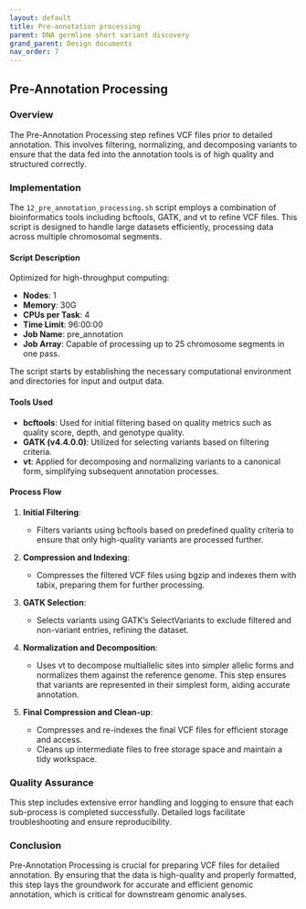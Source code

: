 ```yaml
---
layout: default
title: Pre-annotation processing
parent: DNA germline short variant discovery
grand_parent: Design documents
nav_order: 7
---
```


## Pre-Annotation Processing

### Overview
The Pre-Annotation Processing step refines VCF files prior to detailed annotation. This involves filtering, normalizing, and decomposing variants to ensure that the data fed into the annotation tools is of high quality and structured correctly.

### Implementation
The `12_pre_annotation_processing.sh` script employs a combination of bioinformatics tools including bcftools, GATK, and vt to refine VCF files. This script is designed to handle large datasets efficiently, processing data across multiple chromosomal segments.

#### Script Description
Optimized for high-throughput computing:

- **Nodes**: 1
- **Memory**: 30G
- **CPUs per Task**: 4
- **Time Limit**: 96:00:00
- **Job Name**: pre_annotation
- **Job Array**: Capable of processing up to 25 chromosome segments in one pass.

The script starts by establishing the necessary computational environment and directories for input and output data.

#### Tools Used
- **bcftools**: Used for initial filtering based on quality metrics such as quality score, depth, and genotype quality.
- **GATK (v4.4.0.0)**: Utilized for selecting variants based on filtering criteria.
- **vt**: Applied for decomposing and normalizing variants to a canonical form, simplifying subsequent annotation processes.

#### Process Flow
1. **Initial Filtering**:
   - Filters variants using bcftools based on predefined quality criteria to ensure that only high-quality variants are processed further.

2. **Compression and Indexing**:
   - Compresses the filtered VCF files using bgzip and indexes them with tabix, preparing them for further processing.

3. **GATK Selection**:
   - Selects variants using GATK’s SelectVariants to exclude filtered and non-variant entries, refining the dataset.

4. **Normalization and Decomposition**:
   - Uses vt to decompose multiallelic sites into simpler allelic forms and normalizes them against the reference genome. This step ensures that variants are represented in their simplest form, aiding accurate annotation.

5. **Final Compression and Clean-up**:
   - Compresses and re-indexes the final VCF files for efficient storage and access.
   - Cleans up intermediate files to free storage space and maintain a tidy workspace.

### Quality Assurance
This step includes extensive error handling and logging to ensure that each sub-process is completed successfully. Detailed logs facilitate troubleshooting and ensure reproducibility.

### Conclusion
Pre-Annotation Processing is crucial for preparing VCF files for detailed annotation. By ensuring that the data is high-quality and properly formatted, this step lays the groundwork for accurate and efficient genomic annotation, which is critical for downstream genomic analyses.


